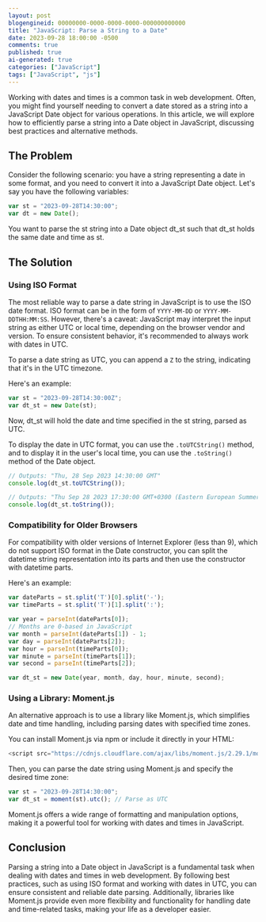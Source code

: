 ```yaml
---
layout: post
blogengineid: 00000000-0000-0000-0000-000000000000
title: "JavaScript: Parse a String to a Date"
date: 2023-09-28 18:00:00 -0500
comments: true
published: true
ai-generated: true
categories: ["JavaScript"]
tags: ["JavaScript", "js"]
---
```


Working with dates and times is a common task in web development. Often, you might find yourself needing to convert a date stored as a string into a JavaScript Date object for various operations. In this article, we will explore how to efficiently parse a string into a Date object in JavaScript, discussing best practices and alternative methods.

## The Problem

Consider the following scenario: you have a string representing a date in some format, and you need to convert it into a JavaScript Date object. Let's say you have the following variables:

```javascript
var st = "2023-09-28T14:30:00";
var dt = new Date();
```

You want to parse the st string into a Date object dt_st such that dt_st holds the same date and time as st.

## The Solution

### Using ISO Format

The most reliable way to parse a date string in JavaScript is to use the ISO date format. ISO format can be in the form of `YYYY-MM-DD` or `YYYY-MM-DDTHH:MM:SS`. However, there's a caveat: JavaScript may interpret the input string as either UTC or local time, depending on the browser vendor and version. To ensure consistent behavior, it's recommended to always work with dates in UTC.

To parse a date string as UTC, you can append a `Z` to the string, indicating that it's in the UTC timezone.

Here's an example:

```javascript
var st = "2023-09-28T14:30:00Z";
var dt_st = new Date(st);
```

Now, dt_st will hold the date and time specified in the st string, parsed as UTC.

To display the date in UTC format, you can use the `.toUTCString()` method, and to display it in the user's local time, you can use the `.toString()` method of the Date object.

```javascript
// Outputs: "Thu, 28 Sep 2023 14:30:00 GMT"
console.log(dt_st.toUTCString());

// Outputs: "Thu Sep 28 2023 17:30:00 GMT+0300 (Eastern European Summer Time)"
console.log(dt_st.toString());
```

### Compatibility for Older Browsers

For compatibility with older versions of Internet Explorer (less than 9), which do not support ISO format in the Date constructor, you can split the datetime string representation into its parts and then use the constructor with datetime parts.

Here's an example:

```javascript
var dateParts = st.split('T')[0].split('-');
var timeParts = st.split('T')[1].split(':');

var year = parseInt(dateParts[0]);
// Months are 0-based in JavaScript
var month = parseInt(dateParts[1]) - 1; 
var day = parseInt(dateParts[2]);
var hour = parseInt(timeParts[0]);
var minute = parseInt(timeParts[1]);
var second = parseInt(timeParts[2]);

var dt_st = new Date(year, month, day, hour, minute, second);
```

### Using a Library: Moment.js

An alternative approach is to use a library like Moment.js, which simplifies date and time handling, including parsing dates with specified time zones.

You can install Moment.js via npm or include it directly in your HTML:

```javascript
<script src="https://cdnjs.cloudflare.com/ajax/libs/moment.js/2.29.1/moment.min.js"></script>
```

Then, you can parse the date string using Moment.js and specify the desired time zone:

```javascript
var st = "2023-09-28T14:30:00";
var dt_st = moment(st).utc(); // Parse as UTC
```

Moment.js offers a wide range of formatting and manipulation options, making it a powerful tool for working with dates and times in JavaScript.

## Conclusion

Parsing a string into a Date object in JavaScript is a fundamental task when dealing with dates and times in web development. By following best practices, such as using ISO format and working with dates in UTC, you can ensure consistent and reliable date parsing. Additionally, libraries like Moment.js provide even more flexibility and functionality for handling date and time-related tasks, making your life as a developer easier.
